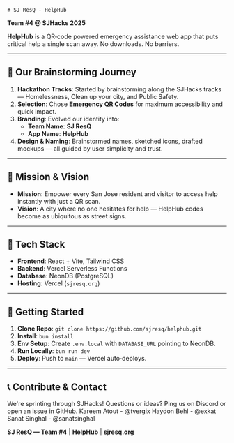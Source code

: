     # SJ ResQ - HelpHub

**Team #4 @ SJHacks 2025**

**HelpHub** is a QR‑code powered emergency assistance web app that puts critical help a single scan away. No downloads. No barriers.

---

## 🚀 Our Brainstorming Journey

1. **Hackathon Tracks**: Started by brainstorming along the SJHacks tracks — Homelessness, Clean up your city, and Public Safety.
3. **Selection**: Chose **Emergency QR Codes** for maximum accessibility and quick impact.
4. **Branding**: Evolved our identity into:
   - **Team Name**: **SJ ResQ**
   - **App Name**: **HelpHub**
5. **Design & Naming**: Brainstormed names, sketched icons, drafted mockups — all guided by user simplicity and trust.

---

## 🎯 Mission & Vision

- **Mission**: Empower every San Jose resident and visitor to access help instantly with just a QR scan.
- **Vision**: A city where no one hesitates for help — HelpHub codes become as ubiquitous as street signs.

---

## 🧩 Tech Stack

- **Frontend**: React + Vite, Tailwind CSS
- **Backend**: Vercel Serverless Functions
- **Database**: NeonDB (PostgreSQL)
- **Hosting**: Vercel (`sjresq.org`)

---

## 🏁 Getting Started

1. **Clone Repo**: `git clone https://github.com/sjresq/helphub.git`
2. **Install**: `bun install`
3. **Env Setup**: Create `.env.local` with `DATABASE_URL` pointing to NeonDB.
4. **Run Locally**: `bun run dev`
5. **Deploy**: Push to `main` — Vercel auto‑deploys.

---

## 📞 Contribute & Contact

We're sprinting through SJHacks! Questions or ideas? Ping us on Discord or open an issue in GitHub.
Kareem Atout - @tvergix
Haydon Behl - @exkat
Sanat Singhal - @sanatsinghal

**SJ ResQ — Team #4** | **HelpHub** | **sjresq.org**